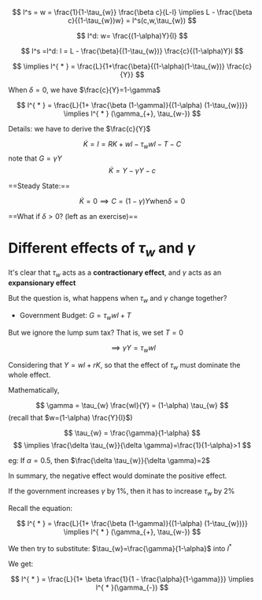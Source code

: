 
$$
l^s = w = \frac{1}{1-\tau_{w}} \frac{\beta c}{L-l} \implies L - \frac{\beta c}{(1-\tau_{w})w} = l^s(c,w,\tau_{w})
$$

$$
l^d: w= \frac{(1-\alpha)Y}{l}
$$

$$
l^s =l^d: l = L - \frac{\beta}{(1-\tau_{w})} \frac{c}{(1-\alpha)Y}l
$$

$$
\implies l^{ * } = \frac{L}{1+\frac{\beta}{(1-\alpha)(1-\tau_{w})} \frac{c}{Y}}
$$

When $\delta = 0$, we have $\frac{c}{Y}=1-\gamma$

$$
l^{ * } = \frac{L}{1+ \frac{\beta (1-\gamma)}{(1-\alpha) (1-\tau_{w})}} \implies l^{ * } (\gamma_{+}, \tau_{w-})
$$

Details: we have to derive the $\frac{c}{Y}$

$$
\dot{K} = I = RK + wl -\tau_{w}wl-T-C
$$
note that $G = \gamma Y$
$$
\dot{K} = Y -\gamma Y -c
$$

==Steady State:== 

$$
\dot{K}=0\implies C = (1-\gamma)Y \text{when} \delta = 0
$$

==What if $\delta>0?$  (left as an exercise)==

# Different effects of $\tau_{w}$ and $\gamma$

It's clear that $\tau_{w}$ acts as a **contractionary effect**, and $\gamma$ acts as an **expansionary effect**

But the question is, what happens when $\tau_{w}$ and $\gamma$ change together?

- Government Budget: $G=\tau_{w}wl +T$

But we ignore the lump sum tax? That is, we set $T=0$

$$
\implies \gamma Y = \tau_{w} wl
$$

Considering that $Y = wl + rK$, so that the effect of $\tau_{w}$ must dominate the whole effect.

Mathematically, 

$$
\gamma = \tau_{w} \frac{wl}{Y} = (1-\alpha) \tau_{w}
$$
(recall that $w=(1-\alpha) \frac{Y}{l}$)

$$
\tau_{w} = \frac{\gamma}{1-\alpha}
$$
$$
\implies \frac{\delta \tau_{w}}{\delta \gamma}=\frac{1}{1-\alpha}>1
$$

eg: If $\alpha=0.5$, then  $\frac{\delta \tau_{w}}{\delta \gamma}=2$

In summary, the negative effect would dominate the positive effect.

If the government increases $\gamma$ by $1\%$, then it has to increase $\tau_{w}$ by $2\%$

Recall the equation:

$$
l^{ * } = \frac{L}{1+ \frac{\beta (1-\gamma)}{(1-\alpha) (1-\tau_{w})}} \implies l^{ * } (\gamma_{+}, \tau_{w-})
$$

We then try to substitute: $\tau_{w}=\frac{\gamma}{1-\alpha}$ into $l^{ * }$

We get:

$$
l^{ * } = \frac{L}{1+ \beta  \frac{1}{1 -  \frac{\alpha}{1-\gamma}}} \implies l^{ * }(\gamma_{-})
$$

